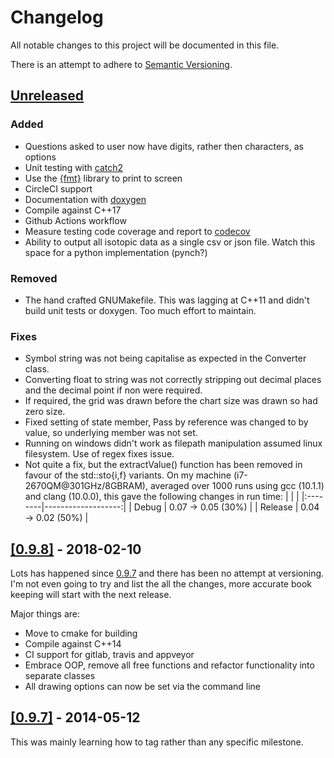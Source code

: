# Changelog
All notable changes to this project will be documented in this file.

There is an attempt to adhere to [Semantic Versioning](https://semver.org/).

## [Unreleased](https://github.com/php1ic/inch/tree/master)

### Added
- Questions asked to user now have digits, rather then characters, as options
- Unit testing with [catch2](https://github.com/catchorg/Catch2)
- Use the [{fmt}](https://github.com/fmtlib/fmt) library to print to screen
- CircleCI support
- Documentation with [doxygen](http://www.doxygen.nl/)
- Compile against C++17
- Github Actions workflow
- Measure testing code coverage and report to [codecov](https://codecov.io)
- Ability to output all isotopic data as a single csv or json file. Watch this space for a python implementation (pynch?)

### Removed
- The hand crafted GNUMakefile. This was lagging at C++11 and didn't build unit tests or doxygen. Too much effort to maintain.

### Fixes
- Symbol string was not being capitalise as expected in the Converter class.
- Converting float to string was not correctly stripping out decimal places and the decimal point if non were required.
- If required, the grid was drawn before the chart size was drawn so had zero size.
- Fixed setting of state member, Pass by reference was changed to by value, so underlying member was not set.
- Running on windows didn't work as filepath manipulation assumed linux filesystem. Use of regex fixes issue.
- Not quite a fix, but the extractValue() function has been removed in favour of the std::sto{i,f} variants. On my machine (i7-2670QM@301GHz/8GBRAM), averaged over 1000 runs using gcc (10.1.1) and clang (10.0.0), this gave the following changes in run time:
  |         |                    |
  |:--------|-------------------:|
  | Debug   | 0.07 -> 0.05 (30%) |
  | Release | 0.04 -> 0.02 (50%) |


## [[0.9.8]](https://github.com/php1ic/inch/releases/tag/v0.9.8) - 2018-02-10

Lots has happened since [0.9.7](https://github.com/php1ic/inch/releases/tag/v0.9.7) and there has been no attempt at versioning.
I'm not even going to try and list the all the changes, more accurate book keeping will start with the next release.

Major things are:
- Move to cmake for building
- Compile against C++14
- CI support for gitlab, travis and appveyor
- Embrace OOP, remove all free functions and refactor functionality into separate classes
- All drawing options can now be set via the command line


## [[0.9.7]](https://github.com/php1ic/inch/releases/tag/v0.9.7) - 2014-05-12

This was mainly learning how to tag rather than any specific milestone.
